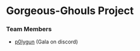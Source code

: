 # Gorgeous-Ghouls Project

### Team Members

- [p0lygun](https://github.com/p0lygun) (Gala on discord)
